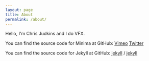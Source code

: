 ```yaml
---
layout: page
title: About
permalink: /about/
---
```


Hello, I'm Chris Judkins and I do VFX.

You can find the source code for Minima at GitHub:
[Vimeo](https://vimeo.com/chrisjudkins)
[Twitter](https://twitter.com/ChrisJ3D)

You can find the source code for Jekyll at GitHub:
[jekyll][jekyll-organization] /
[jekyll](https://github.com/jekyll/jekyll)


[jekyll-organization]: https://github.com/jekyll
